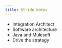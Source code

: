 ```yaml
---
title: Stride Notes
---
```


- Integration Architect
- Software architecture
- Java and Mulesoft
- Drive the strategy